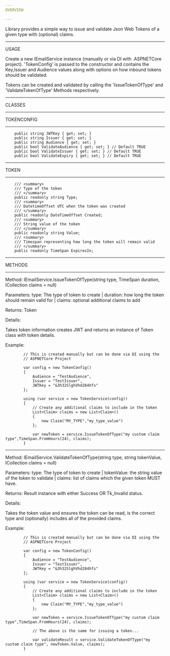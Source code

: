 ```yaml
---
OVERVIEW

---
```


Library provides a simple way to issue and validate Json Web Tokens of a given type with (optional) claims.

---
USAGE

Create a new IEmailService instance (manually or via DI with .ASPNETCore project). 'TokenConfig' is passed to the constructor and contains the Key,Issuer and Audience values along with options on how inbound tokens should be validated.

Tokens can be created and validated by calling the 'IssueTokenOfType' and 'ValidateTokenOfType' Methods respectively.

---
CLASSES

---
TOKENCONFIG

---

        public string JWTKey { get; set; }
        public string Issuer { get; set; }
        public string Audience { get; set; }
        public bool ValidateAudience { get; set; } // Default TRUE
        public bool ValidateIssuer { get; set; } // Default TRUE
        public bool ValidateExpiry { get; set; } // Default TRUE

---
TOKEN

---

        /// <summary>
        /// Type of the token
        /// </summary>
        public readonly string Type;
        /// <summary>
        /// DatetimeOffset UTC when the token was created
        /// </summary>
        public readonly DateTimeOffset Created;
        /// <summary>
        /// String value of the token
        /// </summary>
        public readonly string Value;
        /// <summary>
        /// Timespan representing how long the token will remain valid
        /// </summary>
        public readonly TimeSpan ExpiresIn;

---
METHODS

---

Method: IEmailService.IssueTokenOfType(string type, TimeSpan duration, ICollection<Claim> claims = null)

Parameters: type: The type of token to create | duration: how long the token should remain valid for | claims: optional additional claims to add

Returns: Token
  
Details: 

Takes token information creates JWT and returns an instance of Token class with token details.

Example:

            // This is created manually but can be done via DI using the
            // ASPNETCore Project

            var config = new TokenConfig()
            {
                Audience = "TestAudience",
                Issuer = "TestIssuer",
                JWTKey = "&3h32SlghVhd284hfs"
            };

            using (var service = new TokenService(config))
            {
                // Create any additional claims to include in the token
                List<Claim> claims = new List<Claim>()
                {
                    new Claim("MY_TYPE","my_type_value")
                };

                var newToken = service.IssueTokenOfType("my custom claim type",TimeSpan.FromHours(24), claims);
            }

---

Method: IEmailService.ValidateTokenOfType(string type, string tokenValue, ICollection<Claim> claims = null)

Parameters: type: The type of token to create | tokenValue: the string value of the token to validate | claims: list of claims which the given token MUST have.

Returns: Result instance with either Success OR Tk_Invalid status.
  
Details: 

Takes the token value and ensures the token can be read, is the correct type and (optionally) includes all of the provided claims.

Example:

            // This is created manually but can be done via DI using the
            // ASPNETCore Project

            var config = new TokenConfig()
            {
                Audience = "TestAudience",
                Issuer = "TestIssuer",
                JWTKey = "&3h32SlghVhd284hfs"
            };

            using (var service = new TokenService(config))
            {
                // Create any additional claims to include in the token
                List<Claim> claims = new List<Claim>()
                {
                    new Claim("MY_TYPE","my_type_value")
                };

                var newToken = service.IssueTokenOfType("my custom claim type",TimeSpan.FromHours(24), claims);
                
                // The above is the same for issuing a token...

                var validateResult = service.ValidateTokenOfType("my custom claim type", newToken.Value, claims);
            }

















